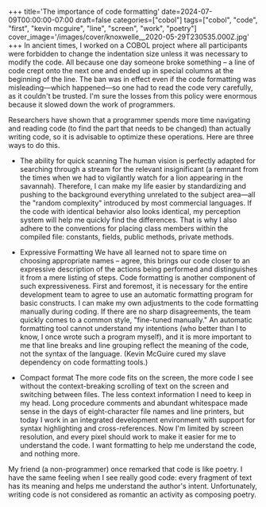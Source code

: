 +++
title='The importance of code formatting'
date=2024-07-09T00:00:00-07:00
draft=false
categories=["cobol"]
tags=["cobol", "code", "first", "kevin mcguire", "line", "screen", "work", "poetry"]
cover_image='/images/cover/knoxwelle__2020-05-29T230535.000Z.jpg'
+++
In ancient times, I worked on a COBOL project where all participants were forbidden to change the indentation size unless it was necessary to modify the code. All because one day someone broke something – a line of code crept onto the next one and ended up in special columns at the beginning of the line. The ban was in effect even if the code formatting was misleading—which happened—so one had to read the code very carefully, as it couldn't be trusted. I'm sure the losses from this policy were enormous because it slowed down the work of programmers.

Researchers have shown that a programmer spends more time navigating and reading code (to find the part that needs to be changed) than actually writing code, so it is advisable to optimize these operations. Here are three ways to do this.

- The ability for quick scanning The human vision is perfectly adapted for searching through a stream for the relevant insignificant (a remnant from the times when we had to vigilantly watch for a lion appearing in the savannah). Therefore, I can make my life easier by standardizing and pushing to the background everything unrelated to the subject area—all the "random complexity" introduced by most commercial languages. If the code with identical behavior also looks identical, my perception system will help me quickly find the differences. That is why I also adhere to the conventions for placing class members within the compiled file: constants, fields, public methods, private methods.

- Expressive Formatting We have all learned not to spare time on choosing appropriate names – agree, this brings our code closer to an expressive description of the actions being performed and distinguishes it from a mere listing of steps. Code formatting is another component of such expressiveness. First and foremost, it is necessary for the entire development team to agree to use an automatic formatting program for basic constructs. I can make my own adjustments to the code formatting manually during coding. If there are no sharp disagreements, the team quickly comes to a common style, "fine-tuned manually." An automatic formatting tool cannot understand my intentions (who better than I to know, I once wrote such a program myself), and it is more important to me that line breaks and line grouping reflect the meaning of the code, not the syntax of the language. (Kevin McGuire cured my slave dependency on code formatting tools.)

- Compact format The more code fits on the screen, the more code I see without the context-breaking scrolling of text on the screen and switching between files. The less context information I need to keep in my head. Long procedure comments and abundant whitespace made sense in the days of eight-character file names and line printers, but today I work in an integrated development environment with support for syntax highlighting and cross-references. Now I'm limited by screen resolution, and every pixel should work to make it easier for me to understand the code. I want formatting to help me understand the code, and nothing more.

My friend (a non-programmer) once remarked that code is like poetry. I have the same feeling when I see really good code: every fragment of text has its meaning and helps me understand the author's intent. Unfortunately, writing code is not considered as romantic an activity as composing poetry.